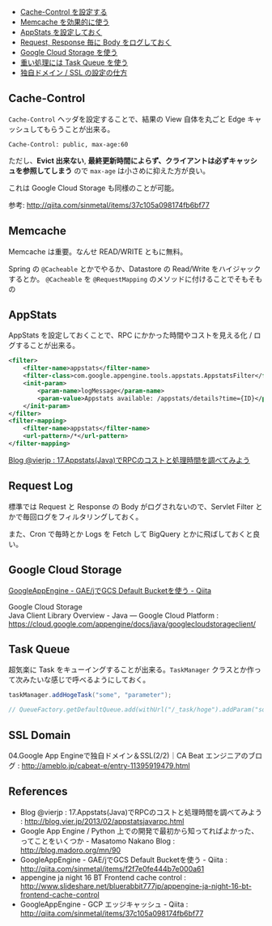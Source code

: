 - [Cache-Control を設定する](#cache-control)
- [Memcache を効果的に使う](#memcache)
- [AppStats を設定しておく](#appstats)
- [Request, Response 毎に Body をログしておく](#request-log)
- [Google Cloud Storage を使う](#google-cloud-storage)
- [重い処理には Task Queue を使う](#task-queue)
- [独自ドメイン / SSL の設定の仕方](#ssl-domain)

Cache-Control
---

`Cache-Control` ヘッダを設定することで、結果の View 自体を丸ごと Edge キャッシュしてもらうことが出来る。

`Cache-Control: public, max-age:60`

ただし、**Evict 出来ない**, **最終更新時間によらず、クライアントは必ずキャッシュを参照してしまう** ので `max-age` は小さめに抑えた方が良い。

これは Google Cloud Storage も同様のことが可能。

参考: http://qiita.com/sinmetal/items/37c105a098174fb6bf77

Memcache
---

Memcache は重要。なんせ READ/WRITE ともに無料。

Spring の `@Cacheable` とかでやるか、Datastore の Read/Write をハイジャックするとか。
`@Cacheable` を `@RequestMapping` のメソッドに付けることでそもそもの

AppStats
---

AppStats を設定しておくことで、RPC にかかった時間やコストを見える化 / ログすることが出来る。

```xml
<filter>
    <filter-name>appstats</filter-name>
    <filter-class>com.google.appengine.tools.appstats.AppstatsFilter</filter-class>
    <init-param>
        <param-name>logMessage</param-name>
        <param-value>Appstats available: /appstats/details?time={ID}</param-value>
    </init-param>
</filter>
<filter-mapping>
    <filter-name>appstats</filter-name>
    <url-pattern>/*</url-pattern>
</filter-mapping>
```

[Blog @vierjp : 17.Appstats(Java)でRPCのコストと処理時間を調べてみよう](http://blog.vier.jp/2013/02/appstatsjavarpc.html)

Request Log
---

標準では Request と Response の Body がログされないので、Servlet Filter とかで毎回ログをフィルタリングしておく。

また、Cron で毎時とか Logs を Fetch して BigQuery とかに飛ばしておくと良い。

Google Cloud Storage
---

[GoogleAppEngine - GAE/jでGCS Default Bucketを使う - Qiita](http://qiita.com/sinmetal/items/f2f7e0fe444b7e000a61)

Google Cloud Storage<br>Java Client Library Overview - Java — Google Cloud Platform : https://cloud.google.com/appengine/docs/java/googlecloudstorageclient/

Task Queue
---

超気楽に Task をキューイングすることが出来る。`TaskManager` クラスとか作って次みたいな感じで呼べるようにしておく。

```java
taskManager.addHogeTask("some", "parameter");

// QueueFactory.getDefaultQueue.add(withUrl("/_task/hoge").addParam("someParam", "some").addParam("hogeParam", "parameter"));
```

SSL Domain
---

04.Google App Engineで独自ドメイン＆SSL(2/2)｜CA Beat エンジニアのブログ : http://ameblo.jp/cabeat-e/entry-11395919479.html

References
---

- Blog @vierjp : 17.Appstats(Java)でRPCのコストと処理時間を調べてみよう : http://blog.vier.jp/2013/02/appstatsjavarpc.html
- Google App Engine / Python 上での開発で最初から知ってればよかった、ってことをいくつか - Masatomo Nakano Blog : http://blog.madoro.org/mn/90
- GoogleAppEngine - GAE/jでGCS Default Bucketを使う - Qiita : http://qiita.com/sinmetal/items/f2f7e0fe444b7e000a61
- appengine ja night 16 BT Frontend cache control : http://www.slideshare.net/bluerabbit777jp/appengine-ja-night-16-bt-frontend-cache-control
- GoogleAppEngine - GCP エッジキャッシュ - Qiita : http://qiita.com/sinmetal/items/37c105a098174fb6bf77
